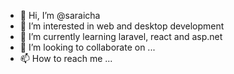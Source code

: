 - 👋 Hi, I’m @saraicha
- 👀 I’m interested in web and desktop development
- 🌱 I’m currently learning laravel, react and asp.net
- 💞️ I’m looking to collaborate on ...
- 📫 How to reach me ...

<!---
saraicha/saraicha is a ✨ special ✨ repository because its `README.md` (this file) appears on your GitHub profile.
You can click the Preview link to take a look at your changes.
--->
